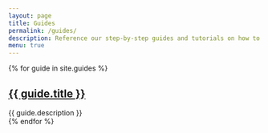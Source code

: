 ```yaml
---
layout: page
title: Guides
permalink: /guides/
description: Reference our step-by-step guides and tutorials on how to use Loom's platform.
menu: true
---
```


{% for guide in site.guides %}
  <div>
    <a href="{{guide.url}}">
    <h2>{{ guide.title }}</h2>
    </a>
    {{ guide.description }}
  </div>
{% endfor %}
